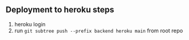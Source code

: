 ## Deployment to heroku steps
1. heroku login
2. run `git subtree push --prefix backend heroku main` from root repo